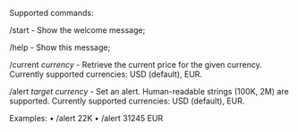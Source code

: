Supported commands:

/start \- Show the welcome message;

/help \- Show this message;

/current _currency_ \- Retrieve the current price for the given currency\.
Currently supported currencies: USD \(default\), EUR\.

/alert _target currency_ \- Set an alert\.
Human\-readable strings \(100K, 2M\) are supported\.
Currently supported currencies: USD \(default\), EUR\.

Examples:
• /alert 22K
• /alert 31245 EUR
